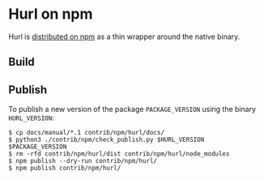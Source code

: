 # Hurl on npm

Hurl is [distributed on npm] as a thin wrapper around the native binary.

## Build

## Publish

To publish a new version of the package `PACKAGE_VERSION` using the binary `HURL_VERSION`:

```shell
$ cp docs/manual/*.1 contrib/npm/hurl/docs/
$ python3 ./contrib/npm/check_publish.py $HURL_VERSION $PACKAGE_VERSION
$ rm -rfd contrib/npm/hurl/dist contrib/npm/hurl/node_modules
$ npm publish --dry-run contrib/npm/hurl/
$ npm publish contrib/npm/hurl/
```


[distributed on npm]: https://www.npmjs.com/package/@orangeopensource/hurl